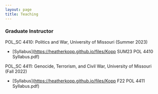 ```yaml
---
layout: page
title: Teaching
---
```

### Graduate Instructor 
POL_SC 4410: Politics and War, University of Missouri (Summer 2023)
- [Syllabus](https://heatherkopp.github.io/files/Kopp SUM23 POL 4410 Syllabus.pdf)

POL_SC 4411: Genocide, Terrorism, and Civil War, University of Missouri (Fall 2022)
- [Syllabus](https://heatherkopp.github.io/files/Kopp F22 POL 4411 Syllabus.pdf)

